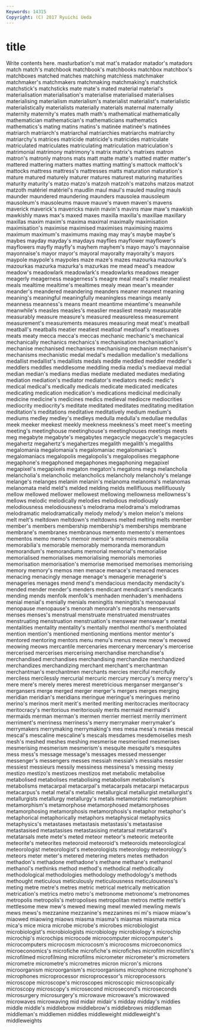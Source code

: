 ```yaml
---
Keywords: 14315 
Copyright: (C) 2017 Ryuichi Ueda
---
```


# title

Write contents here.
masturbation's mat mat's matador matador's matadors match
match's matchbook matchbook's matchbooks matchbox matchbox's matchboxes matched matches matching
matchless matchmaker matchmaker's matchmakers matchmaking matchmaking's matchstick matchstick's matchsticks mate
mate's mated material material's materialisation materialisation's materialise materialised materialises materialising
materialism materialism's materialist materialist's materialistic materialistically materialists materially materials maternal
maternally maternity maternity's mates math math's mathematical mathematically mathematician mathematician's
mathematicians mathematics mathematics's mating matins matins's matinée matinée's matinées matriarch
matriarch's matriarchal matriarchies matriarchs matriarchy matriarchy's matrices matricide matricide's matricides
matriculate matriculated matriculates matriculating matriculation matriculation's matrimonial matrimony matrimony's matrix
matrix's matrixes matron matron's matronly matrons mats matt matte matte's
matted matter matter's mattered mattering matters mattes matting matting's mattock
mattock's mattocks mattress mattress's mattresses matts maturation maturation's mature matured
maturely maturer matures maturest maturing maturities maturity maturity's matzo matzo's
matzoh matzoh's matzohs matzos matzot matzoth matériel matériel's maudlin maul
maul's mauled mauling mauls maunder maundered maundering maunders mausolea mausoleum
mausoleum's mausoleums mauve mauve's maven maven's mavens maverick maverick's mavericks
mavin mavin's mavins maw maw's mawkish mawkishly maws max's maxed
maxes maxilla maxilla's maxillae maxillary maxillas maxim maxim's maxima maximal
maximally maximisation maximisation's maximise maximised maximises maximising maxims maximum maximum's
maximums maxing may may's maybe maybe's maybes mayday mayday's maydays
mayflies mayflower mayflower's mayflowers mayfly mayfly's mayhem mayhem's mayo mayo's
mayonnaise mayonnaise's mayor mayor's mayoral mayoralty mayoralty's mayors maypole maypole's
maypoles maze maze's mazes mazourka mazourka's mazourkas mazurka mazurka's mazurkas
me mead mead's meadow meadow's meadowlark meadowlark's meadowlarks meadows meager
meagerly meagerness meagerness's meagre meal meal's mealier mealiest meals mealtime
mealtime's mealtimes mealy mean mean's meander meander's meandered meandering meanders
meaner meanest meaning meaning's meaningful meaningfully meaningless meanings meanly meanness
meanness's means meant meantime meantime's meanwhile meanwhile's measles measles's measlier
measliest measly measurable measurably measure measure's measured measureless measurement measurement's
measurements measures measuring meat meat's meatball meatball's meatballs meatier meatiest
meatloaf meatloaf's meatloaves meats meaty mecca mecca's meccas mechanic mechanic's
mechanical mechanically mechanics mechanics's mechanisation mechanisation's mechanise mechanised mechanises mechanising
mechanism mechanism's mechanisms mechanistic medal medal's medallion medallion's medallions medallist
medallist's medallists medals meddle meddled meddler meddler's meddlers meddles meddlesome
meddling media media's mediaeval medial median median's medians medias mediate
mediated mediates mediating mediation mediation's mediator mediator's mediators medic medic's
medical medical's medically medicals medicate medicated medicates medicating medication medication's
medications medicinal medicinally medicine medicine's medicines medics medieval mediocre mediocrities
mediocrity mediocrity's meditate meditated meditates meditating meditation meditation's meditations meditative
meditatively medium medium's mediums medley medley's medleys medulla medulla's medullae
medullas meek meeker meekest meekly meekness meekness's meet meet's meeting
meeting's meetinghouse meetinghouse's meetinghouses meetings meets meg megabyte megabyte's megabytes
megacycle megacycle's megacycles megahertz megahertz's megahertzes megalith megalith's megaliths megalomania
megalomania's megalomaniac megalomaniac's megalomaniacs megalopolis megalopolis's megalopolises megaphone megaphone's megaphoned
megaphones megaphoning megapixel megapixel's megapixels megaton megaton's megatons megs melancholia
melancholia's melancholic melancholics melancholy melancholy's melange melange's melanges melanin melanin's
melanoma melanoma's melanomas melanomata meld meld's melded melding melds mellifluous
mellifluously mellow mellowed mellower mellowest mellowing mellowness mellowness's mellows melodic
melodically melodies melodious melodiously melodiousness melodiousness's melodrama melodrama's melodramas melodramatic
melodramatically melody melody's melon melon's melons melt melt's meltdown meltdown's
meltdowns melted melting melts member member's members membership membership's memberships
membrane membrane's membranes membranous memento memento's mementoes mementos memo memo's
memoir memoir's memoirs memorabilia memorabilia's memorable memorably memoranda memorandum memorandum's
memorandums memorial memorial's memorialise memorialised memorialises memorialising memorials memories memorisation
memorisation's memorise memorised memorises memorising memory memory's memos men menace
menace's menaced menaces menacing menacingly menage menage's menagerie menagerie's menageries
menages mend mend's mendacious mendacity mendacity's mended mender mender's menders
mendicant mendicant's mendicants mending mends menfolk menfolk's menhaden menhaden's menhadens
menial menial's menially menials meningitis meningitis's menopausal menopause menopause's menorah
menorah's menorahs menservants menses menses's menstrual menstruate menstruated menstruates menstruating
menstruation menstruation's menswear menswear's mental mentalities mentality mentality's mentally menthol
menthol's mentholated mention mention's mentioned mentioning mentions mentor mentor's mentored
mentoring mentors menu menu's menus meow meow's meowed meowing meows
mercantile mercenaries mercenary mercenary's mercerise mercerised mercerises mercerising merchandise merchandise's
merchandised merchandises merchandising merchandize merchandized merchandizes merchandizing merchant merchant's merchantman
merchantman's merchantmen merchants mercies merciful mercifully merciless mercilessly mercurial mercuric
mercury mercury's mercy mercy's mere mere's merely meres merest meretricious
merganser merganser's mergansers merge merged merger merger's mergers merges merging
meridian meridian's meridians meringue meringue's meringues merino merino's merinos merit
merit's merited meriting meritocracies meritocracy meritocracy's meritorious meritoriously merits mermaid
mermaid's mermaids merman merman's mermen merrier merriest merrily merriment merriment's
merriness merriness's merry merrymaker merrymaker's merrymakers merrymaking merrymaking's mes mesa
mesa's mesas mescal mescal's mescaline mescaline's mescals mesdames mesdemoiselles mesh
mesh's meshed meshes meshing mesmerise mesmerised mesmerises mesmerising mesmerism mesmerism's
mesquite mesquite's mesquites mess mess's message message's messages messed messenger
messenger's messengers messes messiah messiah's messiahs messier messiest messieurs messily
messiness messiness's messing messy mestizo mestizo's mestizoes mestizos met metabolic
metabolise metabolised metabolises metabolising metabolism metabolism's metabolisms metacarpal metacarpal's metacarpals
metacarpi metacarpus metacarpus's metal metal's metallic metallurgical metallurgist metallurgist's metallurgists
metallurgy metallurgy's metals metamorphic metamorphism metamorphism's metamorphose metamorphosed metamorphoses metamorphosing
metamorphosis metamorphosis's metaphor metaphor's metaphorical metaphorically metaphors metaphysical metaphysics metaphysics's
metastases metastasis metastasis's metastasise metastasised metastasises metastasising metatarsal metatarsal's metatarsals
mete mete's meted meteor meteor's meteoric meteorite meteorite's meteorites meteoroid
meteoroid's meteoroids meteorological meteorologist meteorologist's meteorologists meteorology meteorology's meteors meter
meter's metered metering meters metes methadon methadon's methadone methadone's methane
methane's methanol methanol's methinks method method's methodical methodically methodological methodologies
methodology methodology's methods methought meticulous meticulously meticulousness meticulousness's meting metre
metre's metres metric metrical metrically metrication metrication's metrics metro metro's
metronome metronome's metronomes metropolis metropolis's metropolises metropolitan metros mettle mettle's
mettlesome mew mew's mewed mewing mewl mewled mewling mewls mews
mews's mezzanine mezzanine's mezzanines mi mi's miaow miaow's miaowed miaowing
miaows miasma miasma's miasmas miasmata mica mica's mice micra microbe
microbe's microbes microbiologist microbiologist's microbiologists microbiology microbiology's microchip microchip's microchips
microcode microcomputer microcomputer's microcomputers microcosm microcosm's microcosms microeconomics microeconomics's microfiche
microfiche's microfiches microfilm microfilm's microfilmed microfilming microfilms micrometer micrometer's micrometers
micrometre micrometre's micrometres micron micron's microns microorganism microorganism's microorganisms microphone
microphone's microphones microprocessor microprocessor's microprocessors microscope microscope's microscopes microscopic microscopically
microscopy microscopy's microsecond microsecond's microseconds microsurgery microsurgery's microwave microwave's microwaved
microwaves microwaving mid midair midair's midday midday's middies middle middle's
middlebrow middlebrow's middlebrows middleman middleman's middlemen middles middleweight middleweight's middleweights
